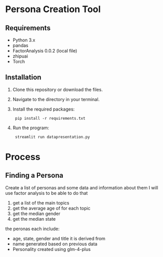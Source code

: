 # Persona Creation Tool



## Requirements

- Python 3.x
- pandas
- FactorAnalysis 0.0.2 (local file)
- zhipuai
- Torch

## Installation

1. Clone this repository or download the files.
2. Navigate to the directory in your terminal.
3. Install the required packages:

        pip install -r requirements.txt 
4. Run the program:  

        streamlit run datapresentation.py

# Process
## Finding a Persona
Create a list of personas and some data and information about them 
I will use factor analysis to be able to do that
1. get a list of the main topics 
2. get the average age of for each topic
3. get the median gender 
4. get the median state  

the peronas each include:
- age, state, gender and title it is derived from 
- name generated based on previous data 
- Personality created using glm-4-plus 
